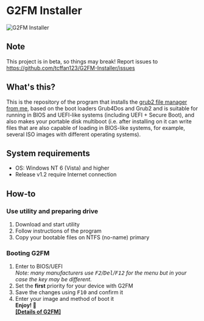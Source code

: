 # G2FM Installer
![G2FM Installer](https://i2.paste.pics/7017028d7f3aa51c9b28d50ee8b0a014.png)
## Note 
This project is in beta, so things may break! Report issues to https://github.com/tcffan123/G2FM-Installer/issues
## What's this?
This is the repository of the program that installs the [grub2 file manager from me](https://github.com/tcffan123/g2fm-continued), based on the boot loaders Grub4Dos and Grub2 and is suitable for running in BIOS and UEFI-like systems (including UEFI + Secure Boot), and also makes your portable disk multiboot (i.e. after installing on it can write files that are also capable of loading in BIOS-like systems, for example, several ISO images with different operating systems).
## System requirements
- OS: Windows NT 6 (Vista) and higher
- Release v1.2 require Internet connection
## How-to
### Use utility and preparing drive
1. Download and start utility
2. Follow instructions of the program
3. Copy your bootable files on NTFS (no-name) primary
### Booting G2FM
1. Enter to BIOS/UEFI   
_Note: many manufacturers use <kbd>F2</kbd>/<kbd>Del</kbd>/<kbd>F12</kbd> for the menu but in your case the key may be different._
2. Set the __first__ priority for your device with G2FM
3. Save the changes using <kbd>F10</kbd> and confirm it
4. Enter your image and method of boot it    
__Enjoy! 🙂__    
__[[Details of G2FM]](https://github.com/a1ive/grub2-filemanager)__
